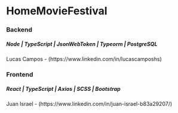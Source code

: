 # HomeMovieFestival


<h3>Backend</h3> <h5> Node | TypeScript | JsonWebToken | Typeorm | PostgreSQL</h5>
<p>Lucas Campos - (https://www.linkedin.com/in/lucascamposhs)<p>
  <h3>Frontend</h3> <h5> React | TypeScript | Axios | SCSS | Bootstrap</h5>
<p>Juan Israel - (https://www.linkedin.com/in/juan-israel-b83a29207/)<p>
